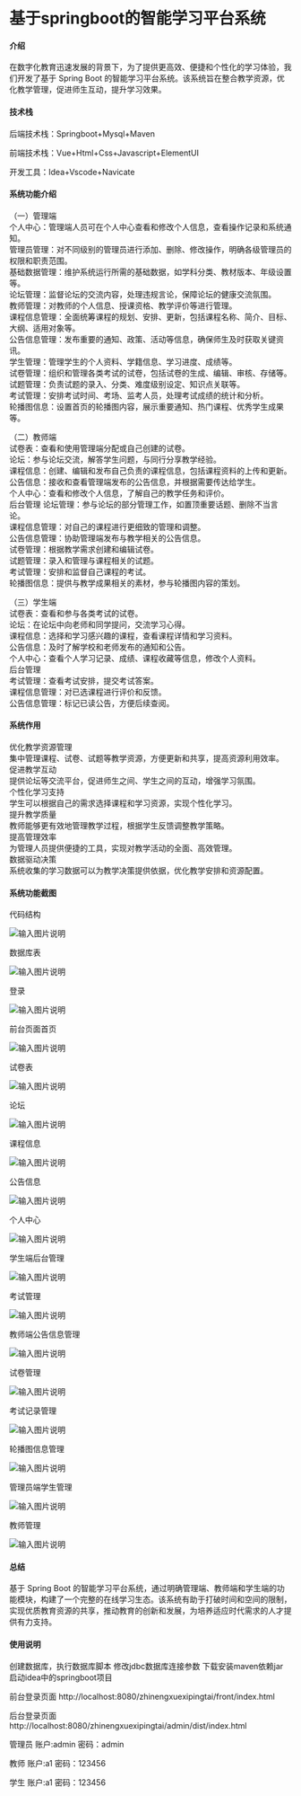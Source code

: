 # 基于springboot的智能学习平台系统

#### 介绍

在数字化教育迅速发展的背景下，为了提供更高效、便捷和个性化的学习体验，我们开发了基于 Spring Boot 的智能学习平台系统。该系统旨在整合教学资源，优化教学管理，促进师生互动，提升学习效果。

#### 技术栈

后端技术栈：Springboot+Mysql+Maven

前端技术栈：Vue+Html+Css+Javascript+ElementUI

开发工具：Idea+Vscode+Navicate

#### 系统功能介绍

（一）管理端  
个人中心：管理端人员可在个人中心查看和修改个人信息，查看操作记录和系统通知。  
管理员管理：对不同级别的管理员进行添加、删除、修改操作，明确各级管理员的权限和职责范围。  
基础数据管理：维护系统运行所需的基础数据，如学科分类、教材版本、年级设置等。  
论坛管理：监督论坛的交流内容，处理违规言论，保障论坛的健康交流氛围。  
教师管理：对教师的个人信息、授课资格、教学评价等进行管理。  
课程信息管理：全面统筹课程的规划、安排、更新，包括课程名称、简介、目标、大纲、适用对象等。  
公告信息管理：发布重要的通知、政策、活动等信息，确保师生及时获取关键资讯。  
学生管理：管理学生的个人资料、学籍信息、学习进度、成绩等。  
试卷管理：组织和管理各类考试的试卷，包括试卷的生成、编辑、审核、存储等。  
试题管理：负责试题的录入、分类、难度级别设定、知识点关联等。  
考试管理：安排考试时间、考场、监考人员，处理考试成绩的统计和分析。  
轮播图信息：设置首页的轮播图内容，展示重要通知、热门课程、优秀学生成果等。  

（二）教师端  
试卷表：查看和使用管理端分配或自己创建的试卷。  
论坛：参与论坛交流，解答学生问题，与同行分享教学经验。  
课程信息：创建、编辑和发布自己负责的课程信息，包括课程资料的上传和更新。  
公告信息：接收和查看管理端发布的公告信息，并根据需要传达给学生。  
个人中心：查看和修改个人信息，了解自己的教学任务和评价。  
后台管理
论坛管理：参与论坛的部分管理工作，如置顶重要话题、删除不当言论。  
课程信息管理：对自己的课程进行更细致的管理和调整。  
公告信息管理：协助管理端发布与教学相关的公告信息。  
试卷管理：根据教学需求创建和编辑试卷。  
试题管理：录入和管理与课程相关的试题。  
考试管理：安排和监督自己课程的考试。  
轮播图信息：提供与教学成果相关的素材，参与轮播图内容的策划。  

（三）学生端  
试卷表：查看和参与各类考试的试卷。  
论坛：在论坛中向老师和同学提问，交流学习心得。  
课程信息：选择和学习感兴趣的课程，查看课程详情和学习资料。  
公告信息：及时了解学校和老师发布的通知和公告。  
个人中心：查看个人学习记录、成绩、课程收藏等信息，修改个人资料。  
后台管理  
考试管理：查看考试安排，提交考试答案。  
课程信息管理：对已选课程进行评价和反馈。  
公告信息管理：标记已读公告，方便后续查阅。  

#### 系统作用

优化教学资源管理  
集中管理课程、试卷、试题等教学资源，方便更新和共享，提高资源利用效率。  
促进教学互动  
提供论坛等交流平台，促进师生之间、学生之间的互动，增强学习氛围。  
个性化学习支持  
学生可以根据自己的需求选择课程和学习资源，实现个性化学习。  
提升教学质量  
教师能够更有效地管理教学过程，根据学生反馈调整教学策略。  
提高管理效率  
为管理人员提供便捷的工具，实现对教学活动的全面、高效管理。  
数据驱动决策  
系统收集的学习数据可以为教学决策提供依据，优化教学安排和资源配置。  

#### 系统功能截图

代码结构

![输入图片说明](images/bbb898e4a898d93d57c6b878a657291.png)

数据库表

![输入图片说明](images/43d34fb5d7371f0e43779049e266886.png)

登录

![输入图片说明](images/4f70a4ef2d91c6ae3123668d02c97d6.png)

前台页面首页

![输入图片说明](images/c77b016a01a894cdf9ab133e05f0c88.png)

试卷表

![输入图片说明](images/bdf448f3d23775eaef13eac7c899090.png)

论坛

![输入图片说明](images/b4f7ca80f597ec0e3c2298f6d2cd297.png)

课程信息

![输入图片说明](images/4ea90f2005aa08ca4786b7c47f2d8c8.png)

公告信息

![输入图片说明](images/44be5ad20581d7eb602c4223513b40c.png)

个人中心

![输入图片说明](images/c2f6b3a0bd77a33f1a11b2d515028b4.png)

学生端后台管理

![输入图片说明](images/2d161125ef5f97c29eab5b6411fe85b.png)

考试管理

![输入图片说明](images/f5f7863492dbbf402ba292f85fa9343.png)

教师端公告信息管理

![输入图片说明](images/36c34dcd9b21777830c6040ae75f022.png)

试卷管理

![输入图片说明](images/90aaf96c20d1f8a28a3aec3308647aa.png)

考试记录管理

![输入图片说明](images/dabd6e12e0c76eacf3fdcdd9435e928.png)

轮播图信息管理

![输入图片说明](images/ebe3ff44116803a27c68153cb86436b.png)

管理员端学生管理

![输入图片说明](images/d8539a167374602ff0dad08015c9fb8.png)

教师管理

![输入图片说明](images/2955ab6b8d60ab953e92319dc57e8b0.png)

#### 总结

基于 Spring Boot 的智能学习平台系统，通过明确管理端、教师端和学生端的功能模块，构建了一个完整的在线学习生态。该系统有助于打破时间和空间的限制，实现优质教育资源的共享，推动教育的创新和发展，为培养适应时代需求的人才提供有力支持。

#### 使用说明

创建数据库，执行数据库脚本 修改jdbc数据库连接参数 下载安装maven依赖jar 启动idea中的springboot项目

前台登录页面
http://localhost:8080/zhinengxuexipingtai/front/index.html

后台登录页面
http://localhost:8080/zhinengxuexipingtai/admin/dist/index.html

管理员				账户:admin 		密码：admin

教师				账户:a1 		密码：123456

学生				账户:a1 		密码：123456